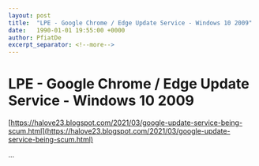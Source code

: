 ```yaml
---
layout: post
title:  "LPE - Google Chrome / Edge Update Service - Windows 10 2009"
date:   1990-01-01 19:55:00 +0000
author: PfiatDe
excerpt_separator: <!--more-->
---
```


# LPE - Google Chrome / Edge Update Service - Windows 10 2009
[https://halove23.blogspot.com/2021/03/google-update-service-being-scum.html](https://halove23.blogspot.com/2021/03/google-update-service-being-scum.html)

...
<!--more-->
